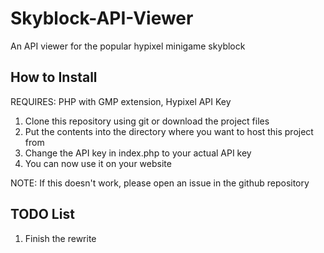 # Skyblock-API-Viewer
An API viewer for the popular hypixel minigame skyblock

## How to Install

REQUIRES: PHP with GMP extension, Hypixel API Key

1. Clone this repository using git or download the project files
2. Put the contents into the directory where you want to host this project from
3. Change the API key in index.php to your actual API key
4. You can now use it on your website

NOTE: If this doesn't work, please open an issue in the github repository

## TODO List

1. Finish the rewrite

